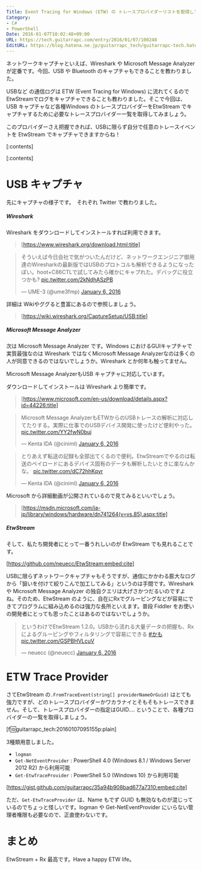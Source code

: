 ```yaml
---
Title: Event Tracing for Windows (ETW) の トレースプロバイダーリストを取得してみる
Category:
- C#
- PowerShell
Date: 2016-01-07T10:02:48+09:00
URL: https://tech.guitarrapc.com/entry/2016/01/07/100248
EditURL: https://blog.hatena.ne.jp/guitarrapc_tech/guitarrapc-tech.hatenablog.com/atom/entry/6653586347151997065
---
```


ネットワークキャプチャといえば、Wireshark や Microsoft Message Analyzer が定番です。今回、USB や Bluetooth のキャプチャもできることを教わりました。

USBなど の通信ログは ETW (Event Tracing for Windows) に流れてくるのでEtwStreamでログをキャプチャできることも教わりました。そこで今回は、USB キャプチャなど各種Windows のトレースプロバイダーをEtwStream でキャプチャするために必要なトレースプロバイダー一覧を取得してみましょう。

このプロバイダーさえ把握できれば、USBに限らず自分で任意のトレースイベントを EtwStream でキャプチャできますからね！

[:contents]

[:contents]

# USB キャプチャ

先にキャプチャの様子です。　それぞれ Twitter で教わりました。

##### Wireshark

Wireshark をダウンロードしてインストールすれば利用できます。

> [https://www.wireshark.org/download.html:title]

<blockquote class="twitter-tweet" lang="en"><p lang="ja" dir="ltr">そういえば今日会社で気がついたんだけど、ネットワークエンジニア御用達のWiresharkの最新版ではUSBのプロトコルも解析できるようになったぽい。hoot+C86CTLで試してみたら確かにキャプれた。デバッグに役立つかも? <a href="https://t.co/2kNdhASzPB">pic.twitter.com/2kNdhASzPB</a></p>&mdash; UME-3 (@ume3fmp) <a href="https://twitter.com/ume3fmp/status/684757652912521216">January 6, 2016</a></blockquote>
<script async src="//platform.twitter.com/widgets.js" charset="utf-8"></script>

詳細は Wikiやググると豊富にあるので参照しましょう。

> [https://wiki.wireshark.org/CaptureSetup/USB:title]


##### Microsoft Message Analyzer

次は Microsoft Message Analyzer です。Windows におけるGUIキャプチャで実質最強なのは Wireshark ではなくMicrosoft Message Analyzerなのは多くの人が同意できるのではないでしょうか。Wireshark とか何年も触ってません。

Microsoft Message AnalyzerもUSB キャプチャに対応しています。

ダウンロードしてインストールは Wireshark より簡単です。

> [https://www.microsoft.com/en-us/download/details.aspx?id=44226:title]

<blockquote class="twitter-tweet" lang="en"><p lang="ja" dir="ltr">Microsoft Message AnalyzerもETWからのUSBトレースの解析に対応してたりする。実際に仕事でのUSBデバイス開発に使ったけど便利やった。 <a href="https://t.co/YY2fwN0buj">pic.twitter.com/YY2fwN0buj</a></p>&mdash; Kenta IDA (@ciniml) <a href="https://twitter.com/ciniml/status/684790513552068609">January 6, 2016</a></blockquote>
<script async src="//platform.twitter.com/widgets.js" charset="utf-8"></script>

<blockquote class="twitter-tweet" lang="en"><p lang="ja" dir="ltr">とりあえず転送の記録も全部出てくるので便利。EtwStreamでやるのは転送のペイロードにあるデバイス固有のデータも解析したいときに楽なんかな。 <a href="https://t.co/dC72hhKqyr">pic.twitter.com/dC72hhKqyr</a></p>&mdash; Kenta IDA (@ciniml) <a href="https://twitter.com/ciniml/status/684791701278298113">January 6, 2016</a></blockquote>
<script async src="//platform.twitter.com/widgets.js" charset="utf-8"></script>

Microsoft から詳細動画が公開されているので見てみるといいでしょう。

> [https://msdn.microsoft.com/ja-jp/library/windows/hardware/dn741264(v=vs.85).aspx:title]


##### EtwStream

そして、私たち開発者にとって一番うれしいのが EtwStream でも見れることです。

[https://github.com/neuecc/EtwStream:embed:cite]

USBに限らずネットワークキャプチャもそうですが、通信にかかわる膨大なログから「狙いを付けて絞りこんで加工してみる」というのは手間です。Wireshark や Microsoft Message Analyzer の独自クエリは大げさかつだるいのですよね。そのため、EtwStream のように、自在にRxでグルーピングなどが容易にできてプログラムに組み込めるのは強力な長所といえます。普段 Fiddler をお使いの開発者にとっても思ったことはあるのではないでしょうか。

<blockquote class="twitter-tweet" lang="en"><p lang="ja" dir="ltr">というわけでEtwStream 1.2.0。USBから流れる大量データの把握も、Rxによるグルーピングやフィルタリングで容易にできる <a href="https://twitter.com/hashtag/%E3%81%8B%E3%82%82?src=hash">#かも</a> <a href="https://t.co/GSPBHVLcuV">pic.twitter.com/GSPBHVLcuV</a></p>&mdash; neuecc (@neuecc) <a href="https://twitter.com/neuecc/status/684803738037436416">January 6, 2016</a></blockquote>
<script async src="//platform.twitter.com/widgets.js" charset="utf-8"></script>

# ETW Trace Provider

さてEtwStream の```.FromTraceEvent(string[] providerNameOrGuid)``` はとても強力ですが、どのトレースプロバイダーかワカラナイとそもそもトレースできません。そして、トレースプロバイダーの指定はGUID.... ということで、各種プロバイダーの一覧を取得しましょう。

[f:id:guitarrapc_tech:20160107095155p:plain]

3種類用意しました。

- ```logman```
- ```Get-NetEventProvider``` : PowerShell 4.0 (Windows 8.1 / Windows Server 2012 R2) から利用可能
- ```Get-EtwTraceProvider``` : PowerShell 5.0 (Windows 10) から利用可能

[https://gist.github.com/guitarrapc/35a94b908bad677a7310:embed:cite]


ただ、```Get-EtwTraceProvider``` は、Name もでず GUID も無効なものが混じっているのでちょっと怪しいです。logman や Get-NetEventProvider にいらない管理者権限も必要なので、正直使わないです。

# まとめ

EtwStream + Rx 最高です。Have a happy ETW life。
